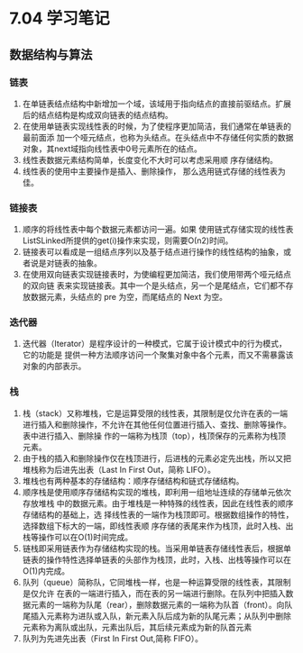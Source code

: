 # 7.04 学习笔记

## 数据结构与算法

### 链表
1. 在单链表结点结构中新增加一个域，该域用于指向结点的直接前驱结点。扩展后的结点结构是构成双向链表的结点结构。
2. 在使用单链表实现线性表的时候，为了使程序更加简洁，我们通常在单链表的最前面添 加一个哑元结点，也称为头结点。在头结点中不存储任何实质的数据对象，其next域指向线性表中0号元素所在的结点。
3. 线性表数据元素结构简单，长度变化不大时可以考虑采用顺 序存储结构。
4. 线性表的使用中主要操作是插入、删除操作， 那么选用链式存储的线性表为佳。

### 链接表
1. 顺序的将线性表中每个数据元素都访问一遍。如果 使用链式存储实现的线性表ListSLinked所提供的get(i)操作来实现，则需要Ο(n2)时间。
2. 链接表可以看成是一组结点序列以及基于结点进行操作的线性结构的抽象，或者说是对链表的抽象。
3. 在使用双向链表实现链接表时，为使编程更加简洁，我们使用带两个哑元结点的双向链 表来实现链接表。其中一个是头结点，另一个是尾结点，它们都不存放数据元素，头结点的 pre 为空，而尾结点的 Next 为空。

### 迭代器
1. 迭代器（Iterator）是程序设计的一种模式，它属于设计模式中的行为模式，它的功能是 提供一种方法顺序访问一个聚集对象中各个元素，而又不需暴露该对象的内部表示。


### 栈
1. 栈（stack）又称堆栈，它是运算受限的线性表，其限制是仅允许在表的一端进行插入和删除操作，不允许在其他任何位置进行插入、查找、删除等操作。表中进行插入、删除操 作的一端称为栈顶（top），栈顶保存的元素称为栈顶元素。
2. 由于栈的插入和删除操作仅在栈顶进行，后进栈的元素必定先出栈，所以又把堆栈称为后进先出表（Last In First Out，简称 LIFO）。
3. 堆栈也有两种基本的存储结构：顺序存储结构和链式存储结构。
4. 顺序栈是使用顺序存储结构实现的堆栈，即利用一组地址连续的存储单元依次存放堆栈 中的数据元素。由于堆栈是一种特殊的线性表，因此在线性表的顺序存储结构的基础上，选 择线性表的一端作为栈顶即可。根据数组操作的特性，选择数组下标大的一端，即线性表顺 序存储的表尾来作为栈顶，此时入栈、出栈等操作可以在Ο(1)时间完成。
5. 链栈即采用链表作为存储结构实现的栈。当采用单链表存储线性表后，根据单链表的操作特性选择单链表的头部作为栈顶，此时，入栈、出栈等操作可以在Ο(1)内完成。
6. 队列（queue）简称队，它同堆栈一样，也是一种运算受限的线性表，其限制是仅允许 在表的一端进行插入，而在表的另一端进行删除。在队列中把插入数据元素的一端称为队尾（rear），删除数据元素的一端称为队首（front）。向队尾插入元素称为进队或入队，新元素入队后成为新的队尾元素；从队列中删除元素称为离队或出队，元素出队后，其后续元素成为新的队首元素
7. 队列为先进先出表（First In First Out,简称 FIFO）。
